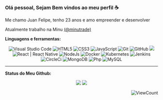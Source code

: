### Olá pessoal, Sejam Bem vindos ao meu perfil ☕

Me chamo Juan Felipe, tenho 23 anos e amo empreender e desenvolver

Atualmente trabalho  na Minu [(@minutrade)](https://github.com/Minutrade)

**Linguagens e ferramentas:**

<p align="center">

  <div align="center">
    <img alt="Visual Studio Code" src="https://img.icons8.com/fluent/48/000000/visual-studio-code-2019.png" />
    <img alt="HTML5" src="https://img.icons8.com/color/48/000000/html-5.png" />
    <img alt="CSS3" src="https://img.icons8.com/color/48/000000/css3.png" />
    <img alt="JavaScript" src="https://img.icons8.com/color/48/000000/javascript.png" />
    <img alt="Git" src="https://img.icons8.com/color/48/000000/git.png" />
    <img alt="GitHub" src="https://img.icons8.com/fluent/48/000000/github.png" />
    <img src="https://img.icons8.com/color/48/000000/gitlab.png"/>
    <img alt="React | React Native" src="https://img.icons8.com/color/48/000000/react-native.png" />
    <img alt="NodeJs" src="https://img.icons8.com/color/48/000000/nodejs.png"/>
    <img alt="Docker" src="https://img.icons8.com/color/48/000000/docker.png"/>
    <img alt="Kubernetes" src="https://img.icons8.com/color/48/000000/kubernetes.png"/>
    <img alt="Jenkins" src="https://img.icons8.com/color/48/000000/jenkins.png"/>
    <img alt="CircleCi" src="https://img.icons8.com/color/48/000000/circleci.png"/>
    <img alt="MongoDB" src="https://img.icons8.com/color/48/000000/mongodb.png"/>
    <img alt="Php" src="https://img.icons8.com/officel/48/000000/php-logo.png"/>
    <img alt="MySQL" src="https://img.icons8.com/ios-filled/48/4a90e2/mysql-logo.png"/>
  </div>
</p>

---

**Status do Meu Github:**

<p align="center">
  
  <img src="https://github-readme-stats.vercel.app/api?username=jfgarciadev&hide=stars&show_icons=true&theme=dark&line_height=40">
  <img src="https://github-readme-stats.vercel.app/api/top-langs/?username=jfgarciadev&count_private=true&theme=dark">

</p>


<div align="right">
  
![ViewCount](https://views.whatilearened.today/views/github/jfgarciadev/QuintansC.svg)

</div>
